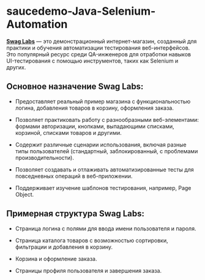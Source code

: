 # saucedemo-Java-Selenium-Automation  

[**Swag Labs**](https://www.saucedemo.com/) — это демонстрационный интернет-магазин, созданный для практики и обучения автоматизации тестирования веб-интерфейсов.  
Это популярный ресурс среди QA-инженеров для отработки навыков UI-тестирования с помощью инструментов, таких как Selenium и других.

## Основное назначение Swag Labs:

* Предоставляет реальный пример магазина с функциональностью логина, добавления товаров в корзину, оформления заказа.

* Позволяет практиковать работу с разнообразными веб-элементами: формами авторизации, кнопками, выпадающими списками, корзиной, списками товаров и другими.

* Содержит различные сценарии использования, включая разные типы пользователей (стандартный, заблокированный, с проблемами производительности).

* Позволяет создавать и отлаживать автоматизированные тесты для повседневных операций в веб-приложении.

* Поддерживает изучение шаблонов тестирования, например, Page Object.

## Примерная структура Swag Labs:

* Страница логина с полями для ввода имени пользователя и пароля.

* Страница каталога товаров с возможностью сортировки, фильтрации и добавления в корзину.

* Корзина и оформление заказа.

* Страницы профиля пользователя и завершения заказа.
